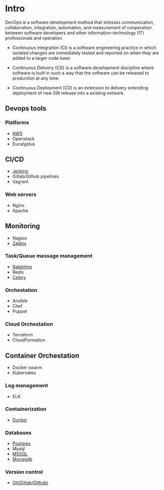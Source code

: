 # Intro

DevOps is a software development method that stresses communication, collaboration, integration, automation, and measurement of cooperation between software developers and other information-technology (IT) professionals and operation.

* Continuous integration (CI) is a software engineering practice in which isolated changes are immediately tested and reported on when they are added to a larger code base

* Continuous Delivery (CD) is a software development discipline where software is built in such a way that the software can be released to production at any time.

* Continuous Deployment (CD) is an extension to delivery extending deployment of new SW release into a existing network.


## Devops tools 
### Platforms
* [AWS](https://github.com/dirakx1/AWS)
* Openstack
* Eucalyptus

## CI/CD
* [Jenkins](https://github.com/dirakx1/Jenkins)
* Gitlab/Github pipelines
* Vagrant

### Web servers
* Nginx
* Apache
## Monitoring
* Nagios
* [Zabbix](https://github.com/dirakx1/Zabbix)
### Task/Queue message management
* [Rabbitmq](https://github.com/dirakx1/Rabbitmq)
* Redis
* [Celery](https://github.com/dirakx/Celery)
### Orchestation
* Ansible
* Chef
* Puppet
### Cloud Orchestation
* Terraform
* CloudFormation

## Container Orchestation
* Docker swarm 
* Kubernates

### Log management
* ELK 
### Containerization
* [Docker](https://github.com/dirakx/Docker)
### Databases
* [Postgres](https://github.com/dirakx/Postgres)
* Mysql
* [MSSQL](https://github.com/dirakx/Mssql)
* [Mongodb](https://github.com/dirakx/Mongodb)
### Version control
* [Git(Gitlab/Github)](https://github.com/dirakx/Git)


 








